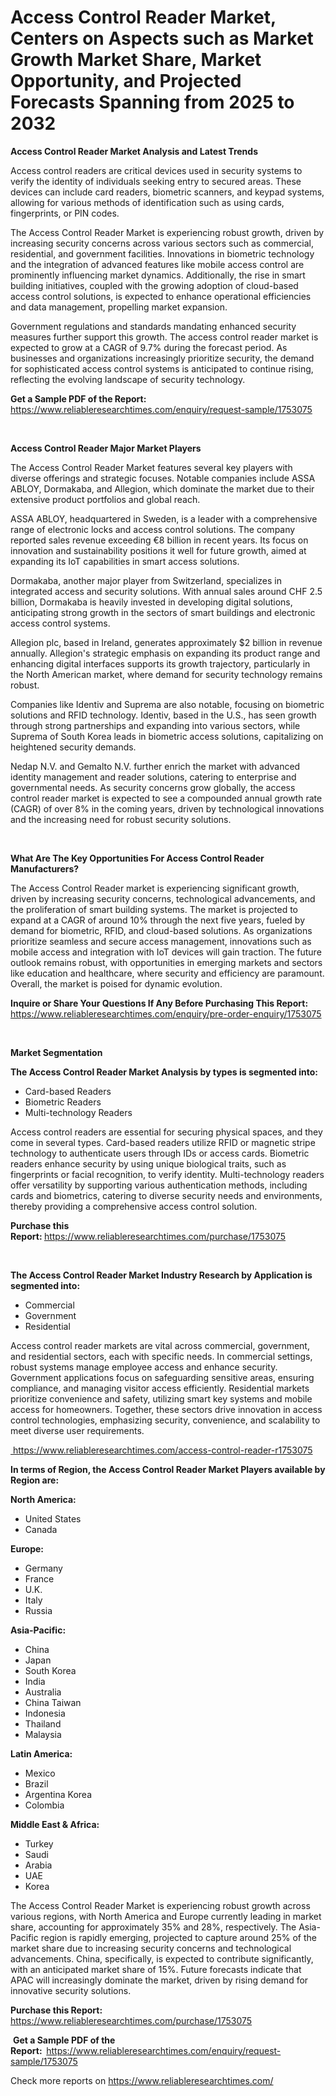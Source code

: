 <p><h1>Access Control Reader Market, Centers on Aspects such as Market Growth Market Share, Market Opportunity, and Projected Forecasts Spanning from 2025 to 2032</h1></p><p><strong>Access Control Reader Market Analysis and Latest Trends</strong></p>
<p><p>Access control readers are critical devices used in security systems to verify the identity of individuals seeking entry to secured areas. These devices can include card readers, biometric scanners, and keypad systems, allowing for various methods of identification such as using cards, fingerprints, or PIN codes. </p><p>The Access Control Reader Market is experiencing robust growth, driven by increasing security concerns across various sectors such as commercial, residential, and government facilities. Innovations in biometric technology and the integration of advanced features like mobile access control are prominently influencing market dynamics. Additionally, the rise in smart building initiatives, coupled with the growing adoption of cloud-based access control solutions, is expected to enhance operational efficiencies and data management, propelling market expansion.</p><p>Government regulations and standards mandating enhanced security measures further support this growth. The access control reader market is expected to grow at a CAGR of 9.7% during the forecast period. As businesses and organizations increasingly prioritize security, the demand for sophisticated access control systems is anticipated to continue rising, reflecting the evolving landscape of security technology.</p></p>
<p><strong>Get a Sample PDF of the Report:&nbsp;</strong> <a href="https://www.reliableresearchtimes.com/enquiry/request-sample/1753075?utm_campaign=2240&utm_medium=2&utm_source=Github&utm_content=ia&utm_term=11022025&utm_id=access-control-reader">https://www.reliableresearchtimes.com/enquiry/request-sample/1753075</a></p>
<p>&nbsp;</p>
<p><strong>Access Control Reader Major Market Players</strong></p>
<p><p>The Access Control Reader Market features several key players with diverse offerings and strategic focuses. Notable companies include ASSA ABLOY, Dormakaba, and Allegion, which dominate the market due to their extensive product portfolios and global reach.</p><p>ASSA ABLOY, headquartered in Sweden, is a leader with a comprehensive range of electronic locks and access control solutions. The company reported sales revenue exceeding €8 billion in recent years. Its focus on innovation and sustainability positions it well for future growth, aimed at expanding its IoT capabilities in smart access solutions.</p><p>Dormakaba, another major player from Switzerland, specializes in integrated access and security solutions. With annual sales around CHF 2.5 billion, Dormakaba is heavily invested in developing digital solutions, anticipating strong growth in the sectors of smart buildings and electronic access control systems.</p><p>Allegion plc, based in Ireland, generates approximately $2 billion in revenue annually. Allegion's strategic emphasis on expanding its product range and enhancing digital interfaces supports its growth trajectory, particularly in the North American market, where demand for security technology remains robust.</p><p>Companies like Identiv and Suprema are also notable, focusing on biometric solutions and RFID technology. Identiv, based in the U.S., has seen growth through strong partnerships and expanding into various sectors, while Suprema of South Korea leads in biometric access solutions, capitalizing on heightened security demands.</p><p>Nedap N.V. and Gemalto N.V. further enrich the market with advanced identity management and reader solutions, catering to enterprise and governmental needs. As security concerns grow globally, the access control reader market is expected to see a compounded annual growth rate (CAGR) of over 8% in the coming years, driven by technological innovations and the increasing need for robust security solutions.</p></p>
<p>&nbsp;</p>
<p><strong>What Are The Key Opportunities For Access Control Reader Manufacturers?</strong></p>
<p><p>The Access Control Reader market is experiencing significant growth, driven by increasing security concerns, technological advancements, and the proliferation of smart building systems. The market is projected to expand at a CAGR of around 10% through the next five years, fueled by demand for biometric, RFID, and cloud-based solutions. As organizations prioritize seamless and secure access management, innovations such as mobile access and integration with IoT devices will gain traction. The future outlook remains robust, with opportunities in emerging markets and sectors like education and healthcare, where security and efficiency are paramount. Overall, the market is poised for dynamic evolution.</p></p>
<p><strong>Inquire or Share Your Questions If Any Before Purchasing This Report:</strong> <a href="https://www.reliableresearchtimes.com/enquiry/pre-order-enquiry/1753075?utm_campaign=2240&utm_medium=2&utm_source=Github&utm_content=ia&utm_term=11022025&utm_id=access-control-reader">https://www.reliableresearchtimes.com/enquiry/pre-order-enquiry/1753075</a></p>
<p>&nbsp;</p>
<p><strong>Market Segmentation</strong></p>
<p><strong>The Access Control Reader Market Analysis by types is segmented into:</strong></p>
<p><ul><li>Card-based Readers</li><li>Biometric Readers</li><li>Multi-technology Readers</li></ul></p>
<p><p>Access control readers are essential for securing physical spaces, and they come in several types. Card-based readers utilize RFID or magnetic stripe technology to authenticate users through IDs or access cards. Biometric readers enhance security by using unique biological traits, such as fingerprints or facial recognition, to verify identity. Multi-technology readers offer versatility by supporting various authentication methods, including cards and biometrics, catering to diverse security needs and environments, thereby providing a comprehensive access control solution.</p></p>
<p><strong>Purchase this Report:&nbsp;</strong><a href="https://www.reliableresearchtimes.com/purchase/1753075?utm_campaign=2240&utm_medium=2&utm_source=Github&utm_content=ia&utm_term=11022025&utm_id=access-control-reader">https://www.reliableresearchtimes.com/purchase/1753075</a></p>
<p>&nbsp;</p>
<p><strong>The Access Control Reader Market Industry Research by Application is segmented into:</strong></p>
<p><ul><li>Commercial</li><li>Government</li><li>Residential</li></ul></p>
<p><p>Access control reader markets are vital across commercial, government, and residential sectors, each with specific needs. In commercial settings, robust systems manage employee access and enhance security. Government applications focus on safeguarding sensitive areas, ensuring compliance, and managing visitor access efficiently. Residential markets prioritize convenience and safety, utilizing smart key systems and mobile access for homeowners. Together, these sectors drive innovation in access control technologies, emphasizing security, convenience, and scalability to meet diverse user requirements.</p></p>
<p><a href="https://www.reliableresearchtimes.com/access-control-reader-r1753075?utm_campaign=2240&utm_medium=2&utm_source=Github&utm_content=ia&utm_term=11022025&utm_id=access-control-reader">&nbsp;https://www.reliableresearchtimes.com/access-control-reader-r1753075</a></p>
<p><strong>In terms of Region, the Access Control Reader Market Players available by Region are:</strong></p>
<p>
    <p> <strong> North America: </strong>
        <ul>
            <li>United States</li>
            <li>Canada</li>
        </ul>
        </p> 
    <p> <strong> Europe: </strong>
        <ul>
            <li>Germany</li>
            <li>France</li>
            <li>U.K.</li>
            <li>Italy</li>
            <li>Russia</li>
        </ul>
        </p> 
    <p> <strong> Asia-Pacific: </strong>
        <ul>
            <li>China</li>
            <li>Japan</li>
            <li>South Korea</li>
            <li>India</li>
            <li>Australia</li>
            <li>China Taiwan</li>
            <li>Indonesia</li>
            <li>Thailand</li>
            <li>Malaysia</li>
        </ul>
        </p> 
    <p> <strong> Latin America: </strong>
        <ul>
            <li>Mexico</li>
            <li>Brazil</li>
            <li>Argentina Korea</li>
            <li>Colombia</li>
        </ul>
        </p> 
    <p> <strong> Middle East & Africa: </strong>
        <ul>
            <li>Turkey</li>
            <li>Saudi</li>
            <li>Arabia</li>
            <li>UAE</li>
            <li>Korea</li>
        </ul>
    </p>
    </p>
<p><p>The Access Control Reader Market is experiencing robust growth across various regions, with North America and Europe currently leading in market share, accounting for approximately 35% and 28%, respectively. The Asia-Pacific region is rapidly emerging, projected to capture around 25% of the market share due to increasing security concerns and technological advancements. China, specifically, is expected to contribute significantly, with an anticipated market share of 15%. Future forecasts indicate that APAC will increasingly dominate the market, driven by rising demand for innovative security solutions.</p></p>
<p><strong>Purchase this Report: </strong><a href="https://www.reliableresearchtimes.com/purchase/1753075?utm_campaign=2240&utm_medium=2&utm_source=Github&utm_content=ia&utm_term=11022025&utm_id=access-control-reader">https://www.reliableresearchtimes.com/purchase/1753075</a></p>
<p>&nbsp;<strong>Get a Sample PDF of the Report:&nbsp;&nbsp;</strong><a href="https://www.reliableresearchtimes.com/enquiry/request-sample/1753075?utm_campaign=2240&utm_medium=2&utm_source=Github&utm_content=ia&utm_term=11022025&utm_id=access-control-reader">https://www.reliableresearchtimes.com/enquiry/request-sample/1753075</a></p>
<p><strong></strong></p>
<p>Check more reports on <a href="https://www.reliableresearchtimes.com/?utm_campaign=2240&utm_medium=2&utm_source=Github&utm_content=ia&utm_term=11022025&utm_id=access-control-reader">https://www.reliableresearchtimes.com/</a></p>
